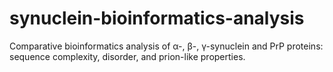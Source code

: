 # synuclein-bioinformatics-analysis
Comparative bioinformatics analysis of α-, β-, γ-synuclein and PrP proteins: sequence complexity, disorder, and prion-like properties.
